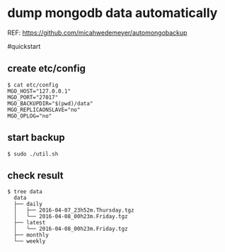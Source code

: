 dump mongodb data automatically
===================================

REF: https://github.com/micahwedemeyer/automongobackup

#quickstart

## create etc/config
```
$ cat etc/config
MGO_HOST="127.0.0.1"
MGO_PORT="27017"
MGO_BACKUPDIR="$(pwd)/data"
MGO_REPLICAONSLAVE="no"
MGO_OPLOG="no"
```

## start backup
```
$ sudo ./util.sh
```

## check result
```
$ tree data
  data
  ├── daily
  │   ├── 2016-04-07_23h52m.Thursday.tgz
  │   └── 2016-04-08_00h23m.Friday.tgz
  ├── latest
  │   └── 2016-04-08_00h23m.Friday.tgz
  ├── monthly
  └── weekly
```
